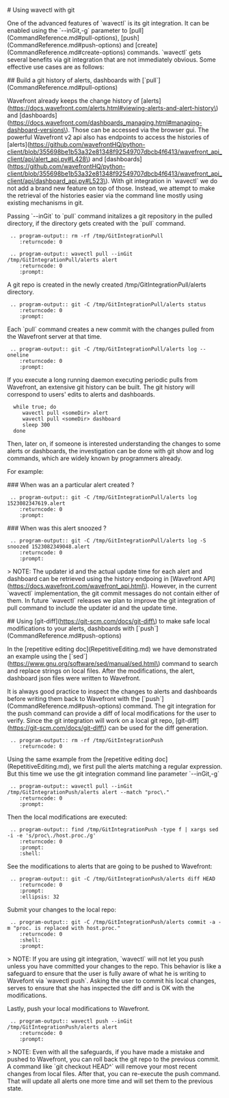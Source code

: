 
\# Using wavectl with git

One of the advanced features of \`wavectl\` is its git integration. It can be
enabled using the \`--inGit,-g\` parameter to
\[pull\]\(CommandReference.md#pull-options\),
\[push\]\(CommandReference.md#push-options\) and
\[create\]\(CommandReference.md#create-options\) commands.  \`wavectl\` gets
several benefits via git integration that are not immediately obvious. Some
effective use cases are as follows:

\#\# Build a git history of alerts, dashboards with
\[\`pull\`\]\(CommandReference.md#pull-options\)

Wavefront already keeps the change history of
\[alerts\]\(https://docs.wavefront.com/alerts.html#viewing-alerts-and-alert-history\)
and
\[dashboards\]\(https://docs.wavefront.com/dashboards_managing.html#managing-dashboard-versions\).
Those can be accessed via the browser gui. The powerful Wavefront v2 api also
has endpoints to access the histories of
\[alerts\]\(https://github.com/wavefrontHQ/python-client/blob/355698be1b53a32e81348f92549707dbcb4f6413/wavefront_api_client/api/alert_api.py#L428\)
and
\[dashboards\](https://github.com/wavefrontHQ/python-client/blob/355698be1b53a32e81348f92549707dbcb4f6413/wavefront_api_client/api/dashboard_api.py#L523\).
With git integration in  \`wavectl\` we do not add a brand new feature on top
of those. Instead, we attempt to make the retrieval of the histories easier via
the command line mostly using existing mechanisms in git.

Passing \`--inGit\` to \`pull\` command initalizes a git repository in the
pulled directory, if the directory gets created with the \`pull\` command.


<!-- First delete the temporary directory  -->

```eval_rst
 .. program-output:: rm -rf /tmp/GitIntegrationPull
    :returncode: 0
```

```eval_rst
 .. program-output:: wavectl pull --inGit /tmp/GitIntegrationPull/alerts alert
    :returncode: 0
    :prompt:
```

A git repo is created in the newly created /tmp/GitIntegrationPull/alerts directory.


```eval_rst
 .. program-output:: git -C /tmp/GitIntegrationPull/alerts status
    :returncode: 0
    :prompt:
```

Each \`pull\` command creates a new commit with the changes pulled from the
Wavefront server at that time.


```eval_rst
 .. program-output:: git -C /tmp/GitIntegrationPull/alerts log --oneline
    :returncode: 0
    :prompt:
```

If you execute a long running daemon executing periodic pulls from Wavefront, an
extensive git history can be built. The git history will correspond to users'
edits to alerts and dashboards.


      while true; do
         wavectl pull <someDir> alert
         wavectl pull <someDir> dashboard
         sleep 300
      done


Then, later on, if someone is interested understanding the changes to some alerts
or dashboards, the investigation can be done with git show and log commands, which are widely
known by programmers already.

For example:

\#\#\# When was an a particular alert created ?

```eval_rst
 .. program-output:: git -C /tmp/GitIntegrationPull/alerts log 1523082347619.alert
    :returncode: 0
    :prompt:
```

\#\#\# When was this alert snoozed ?

```eval_rst
 .. program-output:: git -C /tmp/GitIntegrationPull/alerts log -S snoozed 1523082349048.alert
    :returncode: 0
    :prompt:
```


\> NOTE: The updater id and the actual update time for each alert and dashboard
can be retrieved using the history endpoing in \[Wavefront
API\]\(https://docs.wavefront.com/wavefront_api.html\). However, in
the current \`wavectl\` implementation, the git commit messages
do not contain either of them. In future \`wavectl\` releases we plan to improve
the git integration of pull command to include the updater id and the update time.



\#\# Using \[git-diff\]\(https://git-scm.com/docs/git-diff\) to make safe local
modifications to your alerts, dashboards with
\[\`push\`\]\(CommandReference.md#push-options\)

In the \[repetitive editing doc\]\(RepetitiveEditing.md\) we have
demonstrated an example using the
\[\`sed\`\]\(https://www.gnu.org/software/sed/manual/sed.html\) command to
search and replace strings on local files. After the modifications, the alert,
dashboard json files were written to Wavefront.

It is always good practice to inspect the changes to alerts and dashboards
before writing them back to Wavefront with the
\[\`push\`\]\(CommandReference.md#push-options\) command. The git integration
for the push command can provide a diff of local modifications for the user to
verify.  Since the git integration will work on a local git repo,
\[git-diff\]\(https://git-scm.com/docs/git-diff\) can be used for the diff
generation.

<!-- First delete the temporary directory  -->

```eval_rst
 .. program-output:: rm -rf /tmp/GitIntegrationPush
    :returncode: 0
```

Using the same example from the \[repetitive editing doc\]\(RepetitiveEditing.md\), we
first pull the alerts matching a regular expression. But this time we use the
git integration command line parameter \`--inGit,-g\`

```eval_rst
 .. program-output:: wavectl pull --inGit /tmp/GitIntegrationPush/alerts alert --match "proc\."
    :returncode: 0
    :prompt:
```

Then the local modifications are executed:

```eval_rst
 .. program-output:: find /tmp/GitIntegrationPush -type f | xargs sed -i -e 's/proc\./host.proc./g'
    :returncode: 0
    :prompt:
    :shell:
```

See the modifications to alerts that are going to be pushed to Wavefront:

```eval_rst
 .. program-output:: git -C /tmp/GitIntegrationPush/alerts diff HEAD
    :returncode: 0
    :prompt:
    :ellipsis: 32
```

Submit your changes to the local repo:

```eval_rst
 .. program-output:: git -C /tmp/GitIntegrationPush/alerts commit -a -m "proc. is replaced with host.proc."
    :returncode: 0
    :shell:
    :prompt:
```

\> NOTE: If you are using git integration, \`wavectl\` will not let you push
unless you have committed your changes to the repo. This behavior is like a
safeguard to ensure that the user is fully aware of what he is writing to
Wavefont via \`wavectl push\`. Asking the user to commit his local changes,
serves to ensure that she has inspected the diff and is OK with the
modifications.


Lastly, push your local modifications to Wavefront.

```eval_rst
 .. program-output:: wavectl push --inGit /tmp/GitIntegrationPush/alerts alert
    :returncode: 0
    :prompt:
```


\> NOTE: Even with all the safeguards, if you have made a mistake and pushed to
Wavefront, you can roll back the git repo to the previous commit.  A command
like \`git checkout HEAD^\` will remove your most recent changes from local
files. After that, you can re-execute the push command. That will update all
alerts one more time and will set them to the previous state.



